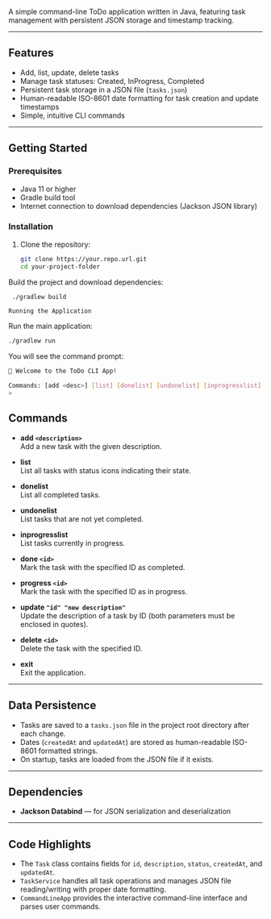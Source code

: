 A simple command-line ToDo application written in Java, featuring task management with persistent JSON storage and timestamp tracking.

---

## Features

- Add, list, update, delete tasks
- Manage task statuses: Created, InProgress, Completed
- Persistent task storage in a JSON file (`tasks.json`)
- Human-readable ISO-8601 date formatting for task creation and update timestamps
- Simple, intuitive CLI commands

---

## Getting Started

### Prerequisites

- Java 11 or higher
- Gradle build tool
- Internet connection to download dependencies (Jackson JSON library)

### Installation

1. Clone the repository:

   ```bash
   git clone https://your.repo.url.git
   cd your-project-folder
    ```
Build the project and download dependencies:
   ```bash
    ./gradlew build
  ```
    Running the Application
Run the main application:

   ```bash
  ./gradlew run
   ```
You will see the command prompt:
   ```bash
  📝 Welcome to the ToDo CLI App!
  
  Commands: [add <desc>] [list] [donelist] [undonelist] [inprogresslist] [done <id>] [progress <id>] [update "id" "new description"] [delete <id>] [exit]
  >
   ```
## Commands

- **add `<description>`**  
  Add a new task with the given description.

- **list**  
  List all tasks with status icons indicating their state.

- **donelist**  
  List all completed tasks.

- **undonelist**  
  List tasks that are not yet completed.

- **inprogresslist**  
  List tasks currently in progress.

- **done `<id>`**  
  Mark the task with the specified ID as completed.

- **progress `<id>`**  
  Mark the task with the specified ID as in progress.

- **update `"id" "new description"`**  
  Update the description of a task by ID (both parameters must be enclosed in quotes).

- **delete `<id>`**  
  Delete the task with the specified ID.

- **exit**  
  Exit the application.

---

## Data Persistence

- Tasks are saved to a `tasks.json` file in the project root directory after each change.
- Dates (`createdAt` and `updatedAt`) are stored as human-readable ISO-8601 formatted strings.
- On startup, tasks are loaded from the JSON file if it exists.

---

## Dependencies

- **Jackson Databind** — for JSON serialization and deserialization  
---

## Code Highlights

- The `Task` class contains fields for `id`, `description`, `status`, `createdAt`, and `updatedAt`.
- `TaskService` handles all task operations and manages JSON file reading/writing with proper date formatting.
- `CommandLineApp` provides the interactive command-line interface and parses user commands.

